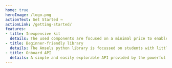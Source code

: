 ```yaml
---
home: true
heroImage: /logo.png
actionText: Get Started →
actionLink: /getting-started/
features:
- title: Inexpensive kit
  details: The used components are focused on a minimal price to enable each student to afford a own Amsel kit.
- title: Beginner-friendly library
  details: The Amsels python library is focussed on students with little or no programming knowledge.
- title: Onboard API 
  details: A simple and easily explorable API provided by the powerful Amsels ESP32 Chip.
---
```

